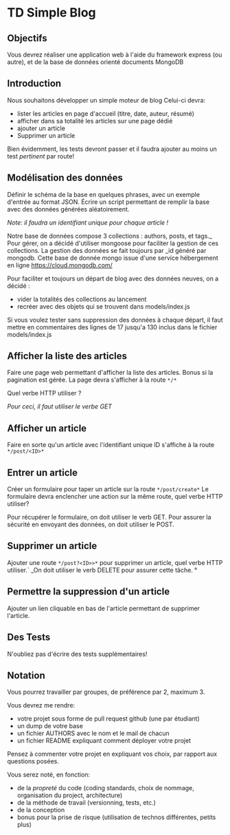# TD Simple Blog

## Objectifs

Vous devrez réaliser une application web à l'aide du framework express (ou autre),
et de la base de données orienté documents MongoDB


## Introduction

Nous souhaitons développer un simple moteur de blog
Celui-ci devra:

* lister les articles en page d'accueil (titre, date, auteur, résumé)
* afficher dans sa totalité les articles sur une page dédié
* ajouter un article
* Supprimer un article

Bien évidemment, les tests devront passer et il faudra ajouter au moins un test *pertinent* par route!

## Modélisation des données

Définir le schéma de la base en quelques phrases, avec un exemple d'entrée au format JSON. 
Écrire un script permettant de remplir la base avec des données générées aléatoirement.

_Note: il faudra un identifiant unique pour chaque article !_

Notre base de données compose 3 collections : authors, posts, et tags._
Pour gérer, on a décidé d'utiliser mongoose pour faciliter la gestion de ces collections. La gestion des données se fait toujours par _id généré par mongodb. Cette base de donnée mongo issue d'une service hébergement en ligne  https://cloud.mongodb.com/

Pour faciliter et toujours un départ de blog avec des données neuves, on a décidé :
- vider la totalités des collections au lancement
- recréer avec des objets qui se trouvent dans models/index.js

Si vous voulez tester sans suppression des données à chaque départ, il faut mettre en commentaires des lignes de 17 jusqu'a 130 inclus dans le fichier models/index.js



## Afficher la liste des articles

Faire une page web permettant d'afficher la liste des articles. Bonus si la pagination est gérée.
La page devra s'afficher à la route `*/*`

Quel verbe HTTP utiliser ?

_Pour ceci, il faut utiliser le verbe GET_

## Afficher un article

Faire en sorte qu'un article avec l'identifiant unique ID s'affiche à la route `*/post/<ID>*`

## Entrer un article

Créer un formulaire pour taper un article sur la route `*/post/create*`
Le formulaire devra enclencher une action sur la même route, quel verbe HTTP utiliser?

Pour récupérer le formulaire, on doit utiliser le verb GET. Pour assurer la sécurité en envoyant des données, on doit utiliser le POST.

## Supprimer un article

Ajouter une route `*/post?<ID>>*` pour supprimer un article, quel verbe HTTP utiliser.`
_On doit utiliser le verb DELETE pour assurer cette tâche. °

## Permettre la suppression d'un article

Ajouter un lien cliquable en bas de l'article permettant de supprimer l'article.

## Des Tests

N'oubliez pas d'écrire des tests supplémentaires!


## Notation

Vous pourrez travailler par groupes, de préférence par 2, maximum 3.

Vous devrez me rendre:

* votre projet sous forme de pull request github (une par étudiant)
* un dump de votre base
* un fichier AUTHORS avec le nom et le mail de chacun
* un fichier README expliquant comment déployer votre projet


Pensez à commenter votre projet en expliquant vos choix, par rapport aux questions posées.


Vous serez noté, en fonction:

* de la _propreté_ du code (coding standards, choix de nommage, organisation du project, architecture)
* de la méthode de travail (versionning, tests, etc.)
* de la conception
* bonus pour la prise de risque (utilisation de technos différentes, petits plus)

